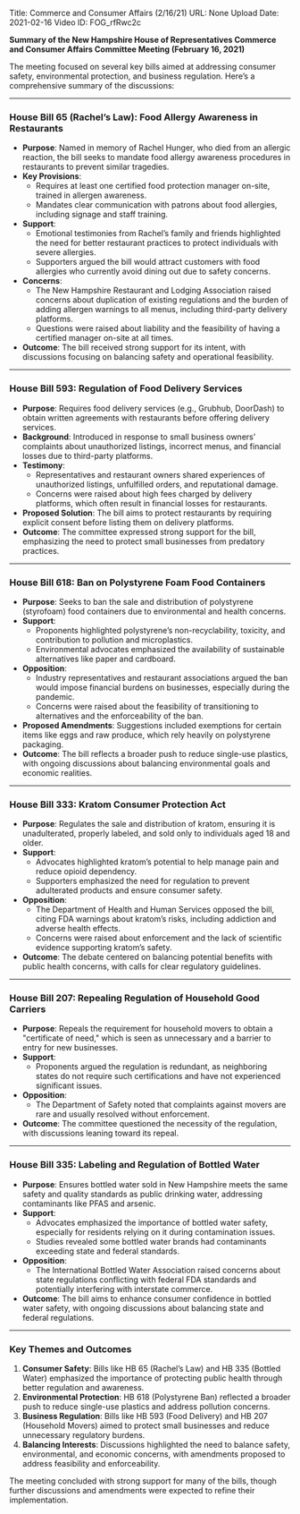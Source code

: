 Title: Commerce and Consumer Affairs (2/16/21)
URL: None
Upload Date: 2021-02-16
Video ID: FOG_rfRwc2c

**Summary of the New Hampshire House of Representatives Commerce and Consumer Affairs Committee Meeting (February 16, 2021)**

The meeting focused on several key bills aimed at addressing consumer safety, environmental protection, and business regulation. Here’s a comprehensive summary of the discussions:

---

### **House Bill 65 (Rachel’s Law): Food Allergy Awareness in Restaurants**
- **Purpose**: Named in memory of Rachel Hunger, who died from an allergic reaction, the bill seeks to mandate food allergy awareness procedures in restaurants to prevent similar tragedies.  
- **Key Provisions**:  
  - Requires at least one certified food protection manager on-site, trained in allergen awareness.  
  - Mandates clear communication with patrons about food allergies, including signage and staff training.  
- **Support**:  
  - Emotional testimonies from Rachel’s family and friends highlighted the need for better restaurant practices to protect individuals with severe allergies.  
  - Supporters argued the bill would attract customers with food allergies who currently avoid dining out due to safety concerns.  
- **Concerns**:  
  - The New Hampshire Restaurant and Lodging Association raised concerns about duplication of existing regulations and the burden of adding allergen warnings to all menus, including third-party delivery platforms.  
  - Questions were raised about liability and the feasibility of having a certified manager on-site at all times.  
- **Outcome**: The bill received strong support for its intent, with discussions focusing on balancing safety and operational feasibility.

---

### **House Bill 593: Regulation of Food Delivery Services**
- **Purpose**: Requires food delivery services (e.g., Grubhub, DoorDash) to obtain written agreements with restaurants before offering delivery services.  
- **Background**: Introduced in response to small business owners’ complaints about unauthorized listings, incorrect menus, and financial losses due to third-party platforms.  
- **Testimony**:  
  - Representatives and restaurant owners shared experiences of unauthorized listings, unfulfilled orders, and reputational damage.  
  - Concerns were raised about high fees charged by delivery platforms, which often result in financial losses for restaurants.  
- **Proposed Solution**: The bill aims to protect restaurants by requiring explicit consent before listing them on delivery platforms.  
- **Outcome**: The committee expressed strong support for the bill, emphasizing the need to protect small businesses from predatory practices.

---

### **House Bill 618: Ban on Polystyrene Foam Food Containers**
- **Purpose**: Seeks to ban the sale and distribution of polystyrene (styrofoam) food containers due to environmental and health concerns.  
- **Support**:  
  - Proponents highlighted polystyrene’s non-recyclability, toxicity, and contribution to pollution and microplastics.  
  - Environmental advocates emphasized the availability of sustainable alternatives like paper and cardboard.  
- **Opposition**:  
  - Industry representatives and restaurant associations argued the ban would impose financial burdens on businesses, especially during the pandemic.  
  - Concerns were raised about the feasibility of transitioning to alternatives and the enforceability of the ban.  
- **Proposed Amendments**: Suggestions included exemptions for certain items like eggs and raw produce, which rely heavily on polystyrene packaging.  
- **Outcome**: The bill reflects a broader push to reduce single-use plastics, with ongoing discussions about balancing environmental goals and economic realities.

---

### **House Bill 333: Kratom Consumer Protection Act**
- **Purpose**: Regulates the sale and distribution of kratom, ensuring it is unadulterated, properly labeled, and sold only to individuals aged 18 and older.  
- **Support**:  
  - Advocates highlighted kratom’s potential to help manage pain and reduce opioid dependency.  
  - Supporters emphasized the need for regulation to prevent adulterated products and ensure consumer safety.  
- **Opposition**:  
  - The Department of Health and Human Services opposed the bill, citing FDA warnings about kratom’s risks, including addiction and adverse health effects.  
  - Concerns were raised about enforcement and the lack of scientific evidence supporting kratom’s safety.  
- **Outcome**: The debate centered on balancing potential benefits with public health concerns, with calls for clear regulatory guidelines.

---

### **House Bill 207: Repealing Regulation of Household Good Carriers**
- **Purpose**: Repeals the requirement for household movers to obtain a "certificate of need," which is seen as unnecessary and a barrier to entry for new businesses.  
- **Support**:  
  - Proponents argued the regulation is redundant, as neighboring states do not require such certifications and have not experienced significant issues.  
- **Opposition**:  
  - The Department of Safety noted that complaints against movers are rare and usually resolved without enforcement.  
- **Outcome**: The committee questioned the necessity of the regulation, with discussions leaning toward its repeal.

---

### **House Bill 335: Labeling and Regulation of Bottled Water**
- **Purpose**: Ensures bottled water sold in New Hampshire meets the same safety and quality standards as public drinking water, addressing contaminants like PFAS and arsenic.  
- **Support**:  
  - Advocates emphasized the importance of bottled water safety, especially for residents relying on it during contamination issues.  
  - Studies revealed some bottled water brands had contaminants exceeding state and federal standards.  
- **Opposition**:  
  - The International Bottled Water Association raised concerns about state regulations conflicting with federal FDA standards and potentially interfering with interstate commerce.  
- **Outcome**: The bill aims to enhance consumer confidence in bottled water safety, with ongoing discussions about balancing state and federal regulations.

---

### **Key Themes and Outcomes**
1. **Consumer Safety**: Bills like HB 65 (Rachel’s Law) and HB 335 (Bottled Water) emphasized the importance of protecting public health through better regulation and awareness.  
2. **Environmental Protection**: HB 618 (Polystyrene Ban) reflected a broader push to reduce single-use plastics and address pollution concerns.  
3. **Business Regulation**: Bills like HB 593 (Food Delivery) and HB 207 (Household Movers) aimed to protect small businesses and reduce unnecessary regulatory burdens.  
4. **Balancing Interests**: Discussions highlighted the need to balance safety, environmental, and economic concerns, with amendments proposed to address feasibility and enforceability.  

The meeting concluded with strong support for many of the bills, though further discussions and amendments were expected to refine their implementation.